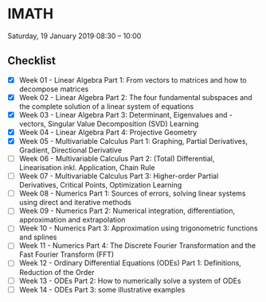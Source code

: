 # IMATH
Saturday, 19 January 2019⋅08:30 – 10:00

## Checklist
* [x] Week 01 - Linear Algebra Part 1: From vectors to matrices and how to decompose matrices
* [x] Week 02 - Linear Algebra Part 2: The four fundamental subspaces and the complete solution of a linear system of equations
* [x] Week 03 - Linear Algebra Part 3: Determinant, Eigenvalues and -vectors, Singular Value Decomposition (SVD) Learning
* [x] Week 04 - Linear Algebra Part 4: Projective Geometry
* [x] Week 05 - Multivariable Calculus Part 1: Graphing, Partial Derivatives, Gradient, Directional Derivative
* [ ] Week 06 - Multivariable Calculus Part 2: (Total) Differential, Linearisation inkl. Application, Chain Rule
* [ ] Week 07 - Multivariable Calculus Part 3: Higher-order Partial Derivatives, Critical Points, Optimization Learning
* [ ] Week 08 - Numerics Part 1: Sources of errors, solving linear systems using direct and iterative methods
* [ ] Week 09 - Numerics Part 2: Numerical integration, differentiation, approximation and extrapolation
* [ ] Week 10 - Numerics Part 3: Approximation using trigonometric functions and splines
* [ ] Week 11 - Numerics Part 4: The Discrete Fourier Transformation and the Fast Fourier Transform (FFT)
* [ ] Week 12 - Ordinary Differential Equations (ODEs) Part 1: Definitions, Reduction of the Order
* [ ] Week 13 - ODEs Part 2: How to numerically solve a system of ODEs
* [ ] Week 14 - ODEs Part 3: some illustrative examples
